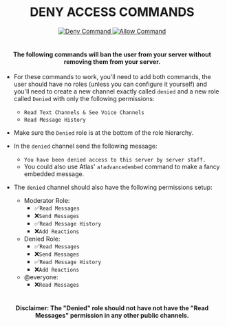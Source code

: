 <h1 align="center">
  <br>
  DENY ACCESS COMMANDS
  <br>
</h1>
<p align="center">
        <a href="https://github.com/itsdoddsy/atlas-custom-commands/tree/master/Misc/Cykreet-Access/Cykreet-Deny-Access.md">
	<img src="https://img.shields.io/badge/Command-Deny-red.svg?maxAge=300" alt="Deny Command">
    </a>
        <a href="https://github.com/itsdoddsy/atlas-custom-commands/tree/master/Misc/Cykreet-Access/Cykreet-Allow-Access.md">
	<img src="https://img.shields.io/badge/Command-Allow-green.svg?maxAge=300" alt="Allow Command">
    </a>
</p>
<h4 align="center">
  <br>
  The following commands will ban the user from your server without removing them from your server.
  <br>
</h4>

* For these commands to work, you'll need to add both commands, the user should have no roles (unless you can configure it yourself) and you'll need to create a new channel exactly called `denied` and a new role called `Denied` with only the following permissions:
  * `Read Text Channels & See Voice Channels`
  * `Read Message History`

* Make sure the `Denied` role is at the bottom of the role hierarchy.

* In the `denied` channel send the following message:
  * `You have been denied access to this server by server staff.`
  * You could also use Atlas' `a!advancedembed` command to make a fancy embedded message.
  
* The `denied` channel should also have the following permissions setup:
  * Moderator Role:
    * ✅`Read Messages`
    * ❌`Send Messages`
    * ✅`Read Message History`
    * ❌`Add Reactions`
  * Denied Role:
    * ✅`Read Messages`
    * ❌`Send Messages`
    * ✅`Read Message History`
    * ❌`Add Reactions`
  * @everyone:
    * ❌`Read Messages`
    
 <h4 align="center">
  <br>
  Disclaimer: The "Denied" role should not have not have the "Read Messages" permission in any other public channels.
  <br>
</h4>
